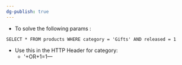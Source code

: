```yaml
---
dg-publish: true
---
```







- To solve the following params :

`SELECT * FROM products WHERE category = 'Gifts' AND released = 1`

- Use this in the HTTP Header for category:
    - '+OR+1=1—